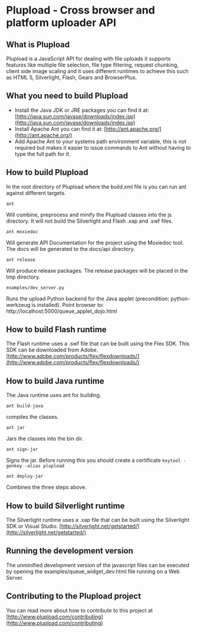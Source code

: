 Plupload - Cross browser and platform uploader API
===================================================

What is Plupload
-----------------
Plupload is a JavaScript API for dealing with file uploads it supports features like multiple file selection, file type filtering,
request chunking, client side image scaling and it uses different runtimes to achieve this such as HTML 5, Silverlight, Flash, Gears and BrowserPlus.

What you need to build Plupload
-------------------------------
* Install the Java JDK or JRE packages you can find it at: [http://java.sun.com/javase/downloads/index.jsp](http://java.sun.com/javase/downloads/index.jsp)
* Install Apache Ant you can find it at: [http://ant.apache.org/](http://ant.apache.org/)
* Add Apache Ant to your systems path environment variable, this is not required but makes it easier to issue commands to Ant without having to type the full path for it.

How to build Plupload
----------------------

In the root directory of Plupload where the build.xml file is you can run ant against different targets.

`ant`

Will combine, preprocess and minify the Plupload classes into the js directory. It will not build the Silverlight and Flash .xap and .swf files.

`ant moxiedoc`

Will generate API Documentation for the project using the Moxiedoc tool. The docs will be generated to the docs/api directory.

`ant release`

Will produce release packages. The release packages will be placed in the tmp directory.

`examples/dev_server.py`

Runs the upload Python backend for the Java applet (precondition: python-werkzeug is installed). Point browser to: http://localhost:5000/queue_applet_dojo.html

How to build Flash runtime
---------------------------
The Flash runtime uses a .swf file that can be built using the Flex SDK. This SDK can be downloaded from Adobe. [http://www.adobe.com/products/flex/flexdownloads/](http://www.adobe.com/products/flex/flexdownloads/)

How to build Java runtime
---------------------------
The Java runtime uses ant for building.

`ant build-java`

compiles the classes.

`ant jar`

Jars the classes into the bin dir.

`ant sign-jar`

Signs the jar. Before running this you should create a certificate `keytool -genkey -alias plupload`

`ant deploy-jar`

Combines the three steps above.

How to build Silverlight runtime
---------------------------------
The Silverlight runtime uses a .xap file that can be built using the Silverlight SDK or Visual Studio. [http://silverlight.net/getstarted/](http://silverlight.net/getstarted/)

Running the development version
--------------------------------
The unminified development version of the javascript files can be executed by opening the examples/queue_widget_dev.html file running on a Web Server.

Contributing to the Plupload project
-------------------------------------
You can read more about how to contribute to this project at [http://www.plupload.com/contributing](http://www.plupload.com/contributing)
